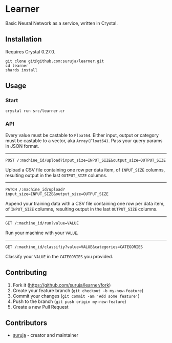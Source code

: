 # Learner

Basic Neural Network as a service, written in Crystal.

## Installation

Requires Crystal 0.27.0.

```
git clone git@github.com:suruja/learner.git
cd learner
shards install
```

## Usage

### Start

```
crystal run src/learner.cr
```

### API

Every value must be castable to `Float64`. Either input, output or category must be castable to a vector, aka `Array(Float64)`. Pass your query params in JSON format.

-----------------

`POST /:machine_id/upload?input_size=INPUT_SIZE&output_size=OUTPUT_SIZE`

Upload a CSV file containing one row per data item, of `INPUT_SIZE` columns, resulting output
in the last `OUTPUT_SIZE` columns.

-----------------

`PATCH /:machine_id/upload?input_size=INPUT_SIZE&output_size=OUTPUT_SIZE`

Append your training data with a CSV file containing one row per data item, of `INPUT_SIZE` columns, resulting output
in the last `OUTPUT_SIZE` columns.

-----------------

`GET /:machine_id/run?value=VALUE`

Run your machine with your `VALUE`.

-----------------

`GET /:machine_id/classifiy?value=VALUE&categories=CATEGORIES`

Classify your `VALUE` in the `CATEGORIES` you provided.


## Contributing

1. Fork it (<https://github.com/suruja/learner/fork>)
2. Create your feature branch (`git checkout -b my-new-feature`)
3. Commit your changes (`git commit -am 'Add some feature'`)
4. Push to the branch (`git push origin my-new-feature`)
5. Create a new Pull Request

## Contributors

- [suruja](https://github.com/suruja) - creator and maintainer
